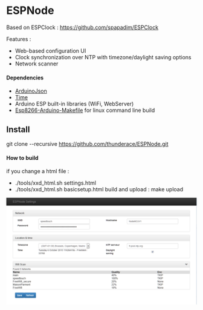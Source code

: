 ESPNode
=========
Based on ESPClock : https://github.com/spapadim/ESPClock

Features :
* Web-based configuration UI
* Clock synchronization over NTP with timezone/daylight saving options
* Network scanner

#### Dependencies
* [ArduinoJson](https://github.com/bblanchon/ArduinoJson)
* [Time](https://github.com/PaulStoffregen/Time)
* Arduino ESP built-in libraries (WiFi, WebServer)
* [Esp8266-Arduino-Makefile](https://github.com/thunderace/Esp8266-Arduino-Makefile) for linux command line build

## Install
git clone --recursive https://github.com/thunderace/ESPNode.git

#### How to build
if you change a html file : 
*   ./tools/xxd_html.sh settings.html
*   ./tools/xxd_html.sh basicsetup.html
build and upload : make upload
 
![screenshot](https://github.com/thunderace/ESPNode/raw/master/screenshots/ESPNode.png)



 

